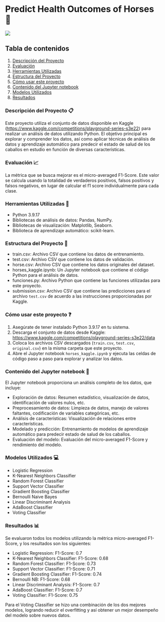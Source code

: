 # Predict Health Outcomes of Horses :horse:

<img src="https://img.freepik.com/foto-gratis/ai-generated-horses-picture_23-2150650829.jpg?t=st=1697467232~exp=1697467832~hmac=fa391f8f0b9f9b2969c4d727dbf92e82f7c4a7e7472e1fa784c4a21b173aa5fb">

## Tabla de contenidos

1. [Descripción del Proyecto](#descripción-del-proyecto-clipboard)
2. [Evaluación](#evaluación-chart_with_upwards_trend)
3. [Herramientas Utilizadas](#herramientas-utilizadas-wrench)
4. [Estructura del Proyecto](#estructura-del-proyecto-open_file_folder)
5. [Cómo usar este proyecto](#cómo-usar-este-proyecto-question)
6. [Contenido del Jupyter notebook](#contenido-del-jupyter-notebook-page_facing_up)
7. [Modelos Utilizados](#modelos-utilizados-computer)
8. [Resultados](#resultados-bar_chart)


### Descripción del Proyecto :clipboard:
Este proyecto utiliza el conjunto de datos disponible en Kaggle (https://www.kaggle.com/competitions/playground-series-s3e22) para realizar un análisis de datos utilizando Python. El objetivo principal es explorar y comprender los datos, así como aplicar técnicas de análisis de datos y aprendizaje automático para predecir el estado de salud de los caballos en estudio en función de diversas características.

### Evaluación :chart_with_upwards_trend:
La métrica que se busca mejorar es el micro-averaged F1-Score. Este valor se calcula usando la totalidad de verdaderos positivos, falsos positivos y falsos negativos, en lugar de calcular el f1 score individualmente para cada clase.

### Herramientas Utilizadas :wrench:
- Python 3.9.17
- Bibliotecas de análisis de datos: Pandas, NumPy.
- Bibliotecas de visualización: Matplotlib, Seaborn.
- Biblioteca de aprendizaje automático: scikit-learn.

### Estructura del Proyecto :open_file_folder:
- train.csv: Archivo CSV que contiene los datos de entrenamiento.
- test.csv: Archivo CSV que contiene los datos de validación.
- horse.csv: Archivo CSV que contiene los datos originales del dataset.
- horses_kaggle.ipynb: Un Jupyter notebook que contiene el código Python para el análisis de datos.
- funciones.py: Archivo Python que contiene las funciones utilizadas para este proyecto.
- submission.csv: Archivo CSV que contiene las predicciones para el archivo `test.csv` de acuerdo a las instrucciones proporcionadas por Kaggle.

### Cómo usar este proyecto :question:
1. Asegúrate de tener instalado Python 3.9.17 en tu sistema.
2. Descarga el conjunto de datos desde Kaggle: https://www.kaggle.com/competitions/playground-series-s3e22/data
3. Coloca los archivos CSV descargados (`train.csv`, `test.csv`, `original.csv`) en la misma carpeta que este proyecto.
4. Abre el Jupyter notebook `horses_kaggle.ipynb` y ejecuta las celdas de código paso a paso para explorar y analizar los datos.

### Contenido del Jupyter notebook :page_facing_up:
El Jupyter notebook proporciona un análisis completo de los datos, que incluye:
- Exploración de datos: Resumen estadístico, visualización de datos, identificación de valores nulos, etc.
- Preprocesamiento de datos: Limpieza de datos, manejo de valores faltantes, codificación de variables categóricas, etc.
- Análisis de características: Visualización de relaciones entre características.
- Modelado y predicción: Entrenamiento de modelos de aprendizaje automático para predecir estado de salud de los caballos.
- Evaluación del modelo: Evaluación del  micro-averaged F1-Score y rendimiento del modelo.

### Modelos Utilizados :computer:
- Logistic Regression
- K-Nearest Neighbors Classifier
- Random Forest Classifier
- Support Vector Classifier
- Gradient Boosting Classifier
- Bernoulli Naive Bayes
- Linear Discriminant Analysis
- AdaBoost Classifier
- Voting Classifier

### Resultados :bar_chart:
Se evaluaron todos los modelos utilizando la métrica micro-averaged F1-Score, y los resultados son los siguientes:

- Logistic Regression: F1-Score: 0.7
- K-Nearest Neighbors Classifier: F1-Score: 0.68
- Random Forest Classifier: F1-Score: 0.73
- Support Vector Classifier: F1-Score: 0.71
- Gradient Boosting Classifier: F1-Score: 0.74
- Bernoulli NB: F1-Score: 0.68
- Linear Discriminant Analysis: F1-Score: 0.7
- AdaBoost Classifier: F1-Score: 0.7
- Voting Classifier: F1-Score: 0.75

Para el Voting Classifier se hizo una combinación de los dos mejores modelos, logrando reducir el overfitting y así obtener un mejor desempeño del modelo sobre nuevos datos.
